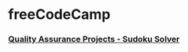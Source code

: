 # **freeCodeCamp** 
### [Quality Assurance Projects - Sudoku Solver](https://www.freecodecamp.org/learn/quality-assurance/quality-assurance-projects/sudoku-solver)